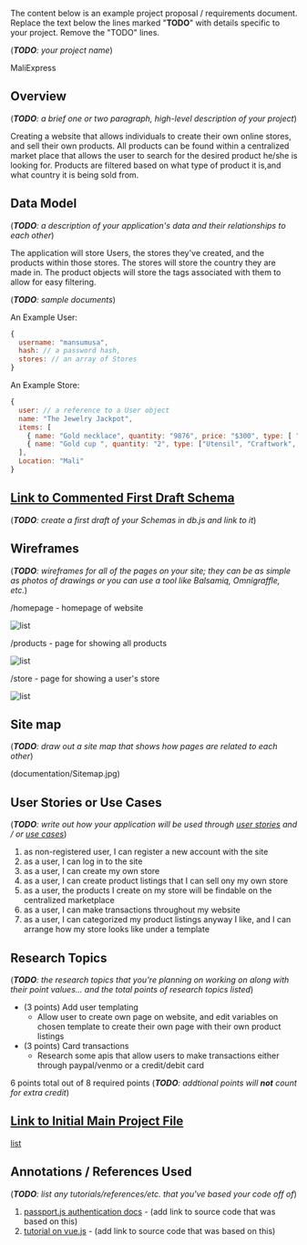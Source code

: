 The content below is an example project proposal / requirements document. Replace the text below the lines marked "__TODO__" with details specific to your project. Remove the "TODO" lines.

(___TODO__: your project name_)

MaliExpress


## Overview

(___TODO__: a brief one or two paragraph, high-level description of your project_)

Creating a website that allows individuals to create their own online stores, and sell their own products.
All products can be found within a centralized market place that allows the user to search for the desired product he/she is looking for. Products are filtered based on what type of product it is,and what country it is being sold from.


## Data Model

(___TODO__: a description of your application's data and their relationships to each other_) 

The application will store Users, the stores they've created, and the products within those stores.
The stores will store the country they are made in.
The product objects will store the tags associated with them to allow for easy filtering.


(___TODO__: sample documents_)

An Example User:

```javascript
{
  username: "mansumusa",
  hash: // a password hash,
  stores: // an array of Stores
}
```

An Example Store:

```javascript
{
  user: // a reference to a User object
  name: "The Jewelry Jackpot",
  items: [
    { name: "Gold necklace", quantity: "9876", price: "$300", type: [ "Jewelry", "Gold", "Finished Product"]},
    { name: "Gold cup ", quantity: "2", type: ["Utensil", "Craftwork", "Gold"]},
  ],
  Location: "Mali"
}
```


## [Link to Commented First Draft Schema](db.js) 

(___TODO__: create a first draft of your Schemas in db.js and link to it_)

## Wireframes

(___TODO__: wireframes for all of the pages on your site; they can be as simple as photos of drawings or you can use a tool like Balsamiq, Omnigraffle, etc._)

/homepage - homepage of website

![list](documentation/homepage.jpg)

/products - page for showing all products

![list](documentation/product-lists.jpg)

/store - page for showing a user's store

![list](documentation/store_page.jpg)

## Site map

(___TODO__: draw out a site map that shows how pages are related to each other_)

(documentation/Sitemap.jpg)

## User Stories or Use Cases

(___TODO__: write out how your application will be used through [user stories](http://en.wikipedia.org/wiki/User_story#Format) and / or [use cases](https://www.mongodb.com/download-center?jmp=docs&_ga=1.47552679.1838903181.1489282706#previous)_)

1. as non-registered user, I can register a new account with the site
2. as a user, I can log in to the site
3. as a user, I can create my own store
4. as a user, I can create product listings that I can sell ony my own store
5. as a user, the products I create on my store will be findable on the centralized marketplace
6. as a user, I can make transactions throughout my website
7. as a user, I can categorized my product listings anyway I like, and I can arrange how my store looks like under a template


## Research Topics

(___TODO__: the research topics that you're planning on working on along with their point values... and the total points of research topics listed_)

* (3 points) Add user templating
    * Allow user to create own page on website, and edit variables on chosen template to create their own page with their own product listings
* (3 points) Card transactions
    * Research some apis that allow users to make transactions either through paypal/venmo or a credit/debit card

6 points total out of 8 required points (___TODO__: addtional points will __not__ count for extra credit_)


## [Link to Initial Main Project File](app.js) 

[list](src/app.js)

## Annotations / References Used

(___TODO__: list any tutorials/references/etc. that you've based your code off of_)

1. [passport.js authentication docs](http://passportjs.org/docs) - (add link to source code that was based on this)
2. [tutorial on vue.js](https://vuejs.org/v2/guide/) - (add link to source code that was based on this)
